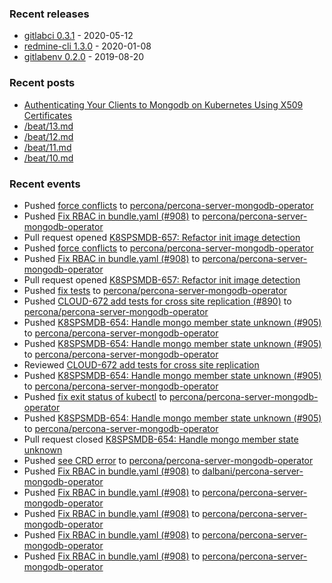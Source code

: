 ### Recent releases

* [gitlabci 0.3.1](https://github.com/egegunes/gitlabci/releases/tag/0.3.1) - 2020-05-12
* [redmine-cli 1.3.0](https://github.com/egegunes/redmine-cli/releases/tag/1.3.0) - 2020-01-08
* [gitlabenv 0.2.0](https://github.com/egegunes/gitlabenv/releases/tag/0.2.0) - 2019-08-20

### Recent posts

* [Authenticating Your Clients to Mongodb on Kubernetes Using X509 Certificates](https://ege.dev/posts/authenticating-your-clients-to-mongodb-on-kubernetes-using-x509-certificates/)
* [/beat/13.md](https://ege.dev/beat/13/)
* [/beat/12.md](https://ege.dev/beat/12/)
* [/beat/11.md](https://ege.dev/beat/11/)
* [/beat/10.md](https://ege.dev/beat/10/)

### Recent events

* Pushed [force conflicts](https://github.com/percona/percona-server-mongodb-operator/commit/d0f424e6101709eab9ee8a6304055b833994aad6) to [percona/percona-server-mongodb-operator](https://github.com/percona/percona-server-mongodb-operator)
* Pushed [Fix RBAC in bundle.yaml (#908)](https://github.com/percona/percona-server-mongodb-operator/commit/f42161ca2e15027de63a29e5550a5cd9719f4862) to [percona/percona-server-mongodb-operator](https://github.com/percona/percona-server-mongodb-operator)
* Pull request opened [K8SPSMDB-657: Refactor init image detection](https://github.com/percona/percona-server-mongodb-operator/pull/910)
* Pushed [force conflicts](https://github.com/percona/percona-server-mongodb-operator/commit/d0f424e6101709eab9ee8a6304055b833994aad6) to [percona/percona-server-mongodb-operator](https://github.com/percona/percona-server-mongodb-operator)
* Pushed [Fix RBAC in bundle.yaml (#908)](https://github.com/percona/percona-server-mongodb-operator/commit/f42161ca2e15027de63a29e5550a5cd9719f4862) to [percona/percona-server-mongodb-operator](https://github.com/percona/percona-server-mongodb-operator)
* Pull request opened [K8SPSMDB-657: Refactor init image detection](https://github.com/percona/percona-server-mongodb-operator/pull/910)
* Pushed [fix tests](https://github.com/percona/percona-server-mongodb-operator/commit/83715b7c8d8d3c5dd22c51a41fad1420d13fb5b4) to [percona/percona-server-mongodb-operator](https://github.com/percona/percona-server-mongodb-operator)
* Pushed [CLOUD-672 add tests for cross site replication (#890)](https://github.com/percona/percona-server-mongodb-operator/commit/b58b5ef6c9d817634ed8ca6e8ace753f2e659b9a) to [percona/percona-server-mongodb-operator](https://github.com/percona/percona-server-mongodb-operator)
* Pushed [K8SPSMDB-654: Handle mongo member state unknown (#905)](https://github.com/percona/percona-server-mongodb-operator/commit/6d035a8f9fe19246e4c9cb60033b4202f31f0cbc) to [percona/percona-server-mongodb-operator](https://github.com/percona/percona-server-mongodb-operator)
* Pushed [K8SPSMDB-654: Handle mongo member state unknown (#905)](https://github.com/percona/percona-server-mongodb-operator/commit/6d035a8f9fe19246e4c9cb60033b4202f31f0cbc) to [percona/percona-server-mongodb-operator](https://github.com/percona/percona-server-mongodb-operator)
* Reviewed [CLOUD-672 add tests for cross site replication](https://github.com/percona/percona-server-mongodb-operator/pull/890)
* Pushed [K8SPSMDB-654: Handle mongo member state unknown (#905)](https://github.com/percona/percona-server-mongodb-operator/commit/6d035a8f9fe19246e4c9cb60033b4202f31f0cbc) to [percona/percona-server-mongodb-operator](https://github.com/percona/percona-server-mongodb-operator)
* Pushed [fix exit status of kubectl](https://github.com/percona/percona-server-mongodb-operator/commit/6a1bd66671e1e60eba99d2c69660968d2dea34ad) to [percona/percona-server-mongodb-operator](https://github.com/percona/percona-server-mongodb-operator)
* Pushed [K8SPSMDB-654: Handle mongo member state unknown (#905)](https://github.com/percona/percona-server-mongodb-operator/commit/6d035a8f9fe19246e4c9cb60033b4202f31f0cbc) to [percona/percona-server-mongodb-operator](https://github.com/percona/percona-server-mongodb-operator)
* Pull request closed [K8SPSMDB-654: Handle mongo member state unknown](https://github.com/percona/percona-server-mongodb-operator/pull/905)
* Pushed [see CRD error](https://github.com/percona/percona-server-mongodb-operator/commit/0a4a62bafbf8e26f6cd12d963444bd43c758ca1d) to [percona/percona-server-mongodb-operator](https://github.com/percona/percona-server-mongodb-operator)
* Pushed [Fix RBAC in bundle.yaml (#908)](https://github.com/dalbani/percona-server-mongodb-operator/commit/f42161ca2e15027de63a29e5550a5cd9719f4862) to [dalbani/percona-server-mongodb-operator](https://github.com/dalbani/percona-server-mongodb-operator)
* Pushed [Fix RBAC in bundle.yaml (#908)](https://github.com/percona/percona-server-mongodb-operator/commit/f42161ca2e15027de63a29e5550a5cd9719f4862) to [percona/percona-server-mongodb-operator](https://github.com/percona/percona-server-mongodb-operator)
* Pushed [Fix RBAC in bundle.yaml (#908)](https://github.com/percona/percona-server-mongodb-operator/commit/f42161ca2e15027de63a29e5550a5cd9719f4862) to [percona/percona-server-mongodb-operator](https://github.com/percona/percona-server-mongodb-operator)
* Pushed [Fix RBAC in bundle.yaml (#908)](https://github.com/percona/percona-server-mongodb-operator/commit/f42161ca2e15027de63a29e5550a5cd9719f4862) to [percona/percona-server-mongodb-operator](https://github.com/percona/percona-server-mongodb-operator)
* Pushed [Fix RBAC in bundle.yaml (#908)](https://github.com/percona/percona-server-mongodb-operator/commit/f42161ca2e15027de63a29e5550a5cd9719f4862) to [percona/percona-server-mongodb-operator](https://github.com/percona/percona-server-mongodb-operator)
